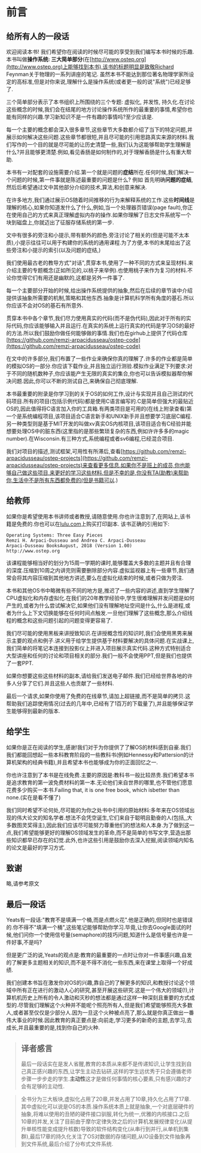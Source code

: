 # 前言

## 给所有人的一段话
欢迎阅读本书! 我们希望你在阅读的时候尽可能的享受到我们编写本书时候的乐趣.本书叫做**操作系统: 三大简单部分**(在[http://www.ostep.org](http://www.ostep.org)上能够找到本书),该书的标题明显是致敬Richard Feynman关于物理的一系列讲座的笔记. 虽然本书不能达到那位著名物理学家所设定的高标准,但是对你来说,理解什么是操作系统(或者更一般的说"系统")已经足够了.

三个简单部分表示了本书组织上所围绕的三个专题: 虚拟化, 并发性, 持久化.在讨论这些概念的时候,我们会在结尾的地方讨论操作系统所作的最重要的事情,希望你也能有同样的兴趣.学习新知识不是一件有趣的事情吗?至少应该是.

每一个主要的概念都会深入很多章节,这些章节大多数都介绍了当下的特定问题,并展示如何解决这些问题.这些章节都很短,并且尽可能的引用思路真实来源的材料.我们写作的一个目的就是尽可能的让历史清楚一些,我们认为这能够帮助学生理解是什么?并且能够更清楚.例如,看见香肠是如何制作的,对于理解香肠是什么有重大帮助.

本书有一对配套的设施需要介绍.第一个就是问题的**症结**所在.任何时候,我们解决一个问题的时候,第一件事就是陈述最重要的问题是什么? 例如 首先明确**问题的症结**,然后后希望通过文中其他部分介绍的技术,算法,和创意来解决.

在许多地方,我们通过展示OS随着时间推移的行为来解释系统的工作.这些**时间线**是理解的核心,如果你知道发什么了什么,例如,当一个处理器页错误(page fault),你正在使用自己的方式来真正理解虚拟内存的操作.如果你理解了日志文件系统写一个块到磁盘上,你就迈出了征服存储系统的第一步.

文中有很多的旁注和小提示,带有额外的颜色.旁注讨论了相关的(但是可能不太本质),小提示往往可以用于构建你的系统的通用课程.为了方便,本书的末尾给出了这些旁注和小提示的索引(以及问题的症结,)

我们使用最古老的教导方式"对话",贯穿本书,使用了一种不同的方式来呈现材料.来介绍主要的专题概念(正如所见的,以桃子来举例).也使用桃子来作为复习的材料.不论你觉得它们有用还是幽默的,这都是另外一件事了.

每一个主要部分开始的时候,给出操作系统提供的抽象,然后在后续的章节诶中介绍提供该抽象所需要的机制,策略和其他东西.抽象是计算机科学所有角度的基石.所以你应该不会对OS的基石有所意外.

贯穿本书中各个章节,我们尽力使用真实的代码(而不是伪代码),因此对于所有的实际代码,你应该能够输入并且运行.在真实的系统上运行真实的代码是学习OS的最好的方法.所以我们鼓励你做任何能够做的事情.我们也在girhub上提供了代码仓库[https://github.com/remzi-arpacidusseau/ostep-code](https://github.com/remzi-arpacidusseau/ostep-code)

在文中的许多部分,我们布置了一些作业来确保你真的理解了.许多的作业都是简单的模拟OS的一部分.你应该下载作业,并且独立运行测验.模拟作业满足下列要求:对于不同的随机数种子,你应该能产生无限的真实的集合,你也可以告诉模拟器帮你解决问题.因此,你可以不断的测试自己,来确保自己彻底理解.

本书最重要的附录是你学习到的关于OS的如何工作,设计与实现并且自己测试的代码项目.所有的项目(包括示例代码)都是使用C语言编写的.C是简单但强大的最贴近OS的,因此值得将C语言加入你的工具箱.有两类项目是可用的(在线上附录查看)第一个是系统编程项目,该项目适合C语言新手和UNIX新手并且想要学习底层C编程.另一种类型则是基于MIT开发的叫做xv真实OS内核项目,该项目适合有C经验并能想要处理OS中的脏东西(这里指的是那些繁琐复杂的东西,例如许许多多的magic number).在Wisconsin.有三种方式,系统编程或者sv6编程,已经混合项目.

我们对项目的描述,测试框架,可用性有所滞后,查看[https://github.com/remzi-arpacidusseau/ostep-projects](https://github.com/remzi-arpacidusseau/ostep-projects)来查看更多信息.如果你不是班上的成员,你也能够自己做这些项目,来更好的学习这些材料.但是不幸的是,你没有TA(助教)来帮助你,生活中不是所有东西都免费的(但是书籍可以.)

## 给教师
如果你是希望使用本书讲师或者教授,请随意使用.你也许注意到了,在网站上,该书籍是免费的.你也可以在[lulu.com](lulu.com)上购买打印副本.
该书正确的引用如下:
```
Operating Systems: Three Easy Pieces
Remzi H. Arpaci-Dusseau and Andrea C. Arpaci-Dusseau
Arpaci-Dusseau BooksAugust, 2018 (Version 1.00)
http://www.ostep.org
```
该课程能够相当好的划分为15周一学期的课时,能够覆盖大多数的主题并且有合理的深度.压缩到10周之内讲完则需要删除部分内容.虚拟监视器上有一些章节,我们通常会将其内容压缩到其他地方讲述,要么在虚拟化结束的时候,或者只做为旁注.

本书和其他OS书中略微有些不同的地方是,推迟了一些内容的讲述,直到学生理解了CPU虚拟化和内存虚拟化.在我们的20年教学经验中,学生很难理解并发问题是如何产生的,或者为什么尝试解决它,如果他们没有理解地址空间是什么,什么是进程,或者为什么上下文切换能够在任何时间点触发.一旦他们理解了这些概念,那么介绍线程的概念和这些问题引起的问题变得更容易了.

我们尽可能的使用黑板来讲授致知识.在讲授概念性的知识时,我们会使用黑男来展示主要的观点和例子.讲义用于给学生提供基于材料要解决的具体问题.在实战课上,我们简单的将笔记本连接到投影仪上并进入项目展示真实代码.这种方式特别适合大型讲座和任何的讨论和项目相关的部分.我们一般不会使用PPT,但是我们也提供了一套PPT.

如果你想要这些这些材料的副本,请给我们发送电子邮件.我们已经给世界各地的许多人分享了它们.并且这些人也贡献了一些材料.

最后一个请求,如果你使用了免费的在线章节,请加上超链接,而不是简单的拷贝.这帮助我们追踪使用情况(过去的几年中,已经有了1百万的下载量了),并且能够保证学生能够得到最新的版本.


## 给学生
如果你是正在阅读的学生,感谢!我们对于为你提供了了解OS的材料感到自豪.我们我们都能回想起一些本科教育阶段的一些教科书(例如Hennessy和Pattersion的计算机架构的经典书籍),并且希望本书也能够成为你的正面回忆之一.

你也许注意到了本书是在线免费.主要的原因是:教科书一般比较昂贵.我们希望本书是追求教育的第一波免费材料的第一本.无论他们来自世界的哪里,也不管他们愿意花费多少购买一本书.Failing that, it is one free book, which isbetter than none.(实在是看不懂了)

我们同时希望不论何处,尽可能的为你之处书中引用的原始材料:多年来在OS领域出现的伟大论文的知名学者.想法不会凭空诞生,它们来自于聪明且勤奋的人(包括,,大多数图灵奖得主),因此我们应该尽可能努力尊重他们的想法和人本身.为了做到这一点,我们希望能够更好的理解OS领域发生的革命,而不是简单的书写文字,营造出那些知识都早已存在的幻觉.此外,也许这些引用是鼓励你去深入挖掘,阅读领域内知名的论文是最好的学习方式.

## 致谢
略,请参考原文

## 最后一段话
Yeats有一段话:"教育不是填满一个桶,而是点燃火花".他是正确的,但同时也是错误的.你不得不"填满一个桶",这些笔记能够帮助你学习.毕竟,让你去Google面试的时候,他们问你一个使用信号量(semaphore)的技巧问题,知道什么是信号量也许是一件好事,不是吗?

但是更广泛的说,Yeats的观点是:教育的最重要的一点时让你对一件事感兴趣,自发的了解更多主题相关的知识,而不是不得不消化一些东西,来在课堂上取得一个好成绩.

我们创建本书旨在激发你对OS的兴趣,靠自己的了解更多的知识,和教授讨论这个领域中所有正在进行的激动人心的研究,甚至开展这些研究.这是一个伟大的领域(!),计算机机历史上所有的令人激动和灭秒的想法都是通过这样一种深刻且重要的方式成型的.尽管我们理解这个火种并不能呢个照亮所有人,但是我们希望能够照亮大多数人,或者甚至仅仅是少部分人.因为一旦这个火种被点亮了,那么就是你真正做出一番伟大事业的时候.因此教育的真正要点是:向前走,学习更多的新奇的主题,去学习,去成长,并且最重要的是,找到你自己的火种.


> ## 译者感言
> 最后一段话实在是发人省醒,教育的本质从来都不是传递知识,让学生找到自己真正感兴趣的东西,让学生主动去钻研,这样的学生远优秀于只会遵循老师步骤一步步走的学生.**主动性**这才是做任何事情的核心要素,只有感兴趣的才会有足够的主动性.

> 全书分为三大板块,虚拟化占用了20章,并发占用了10章,持久化占用了17章.其中虚拟化可以说是OS的本质.操作系统本质上就是抽象,一个对底层硬件的抽象,将难以使用的丑陋的硬件接口驯服,转化为统一,优雅的内核接口.之后10章的并发,关注了目前由于摩尔定律失效之后的计算机发展规律变化(从提升单核性能变成提升核数)导致的软件结构变化(从串行到并行,从单机到集群),最后17章的持久化关注了OS对数据的存储问题,从IO设备到文件抽象再到文件系统,最后介绍了分布式文件系统.